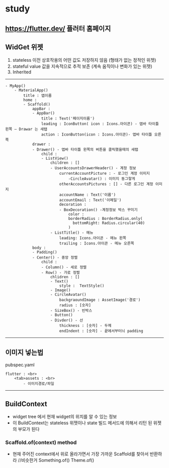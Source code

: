 # study
https://flutter.dev/
플러터 홈페이지
------------

## WidGet 위젯

1. stateless 이전 상호작용의 어떤 값도 저장하지 않음 (형태가 없는 정적인 위젯)
2. stateful value 값을 지속적으로 추적 보존 (계속 움직이나 변화가 있는 위젯)
3. Inherited

------------
    - MyApp()
        - MaterialApp()
            title : 앱이름
            home :
            - Scaffold()
                appBar :
                - AppBar()
                    title : Text('페이지이름')
                    leading : IconButton( icon : Icons.아이콘) - 앱바 타이틀 왼쪽 — Drawar 는 새탭
                    action : IconButton(icon : Icons.아이콘)- 앱바 타이틀 오른쪽
                drawer :
                - Drawer() - 앱바 타이틀 왼쪽의 버튼을 클릭했을때의 새탭
                    child :
                    - ListView()
                        children : []
                        - UserAccountsDrawerHeader() - 계정 정보
                            currentAccountPicture : - 로그인 계정 이미지
                                -CircleAvatar() : 이미지 동그랗게
                            otherAccountsPictures : [] - 다른 로그인 계정 이미지
                            accountName : Text('이름')
                            accountEmail : Text('이메일')
                            decoration :
                            - BoxDecoration() -계정정보 박스 꾸미기
                                color :
                                borderRadius : BorderRadius.only(
                                  bottomRight: Radius.circular(40)
                                )
                        - ListTitle() - 메뉴
                            leading: Icons.아이콘 - 메뉴 왼쪽
                            trailing : Icons.아이콘 - 메뉴 오른쪽
                body :
                - Padding()
                - Center() - 중앙 정렬
                    child :
                    - Column() - 세로 정렬
                    - Row() - 가로 정렬
                        chlidren : []
                        - Text()
                            style :  TextStyle()
                        - Image()
                        - CircleAvatar()
                            backgraoundImage : AssetImage('경로')
                            radius : [숫자]
                        - SizeBox() - 빈박스
                        - Button()
                        - Divder() - 선
                            thickness : [숫자] - 두께
                            endIndent : [숫자] - 끝에서부터늬 padding
----

## 이미지 넣는법

pubspec.yaml <br>

    flutter : <br>
        <tab>assets : <br>
            - 이미지경로/파일
----

## BuildContext
- widget tree 에서 현재 widget의 위치를 알 수 있는 정보
- 이 BuildContext는 stateless 위젯이나 state 빌드 메서드에 의해서 리턴 된 위젯의 부모가 된다

### Scaffold.of(context) method
- 현재 주어진 context에서 위로 올라가면서 가장 가까운 Scaffold를 찾아서 반환하라
//비슷한거 Something.of()
        Theme.of()
  

